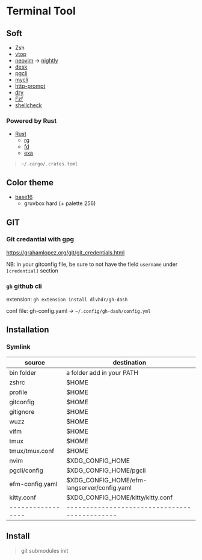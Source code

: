 # Terminal Tool

## Soft

- Zsh
- [vtop](https://github.com/MrRio/vtop)
- [neovim](https://neovim.io/) -> [nightly](https://github.com/neovim/neovim/releases)
- [desk](https://github.com/jamesob/desk)
- [pgcli](https://www.pgcli.com/)
- [mycli](https://www.mycli.net/)
- [http-prompt](https://github.com/eliangcs/http-prompt)
- [dry](https://moncho.github.io/dry/)
- [Fzf](https://github.com/junegunn/fzf)
- [shellcheck](https://github.com/koalaman/shellcheck)

### Powered by Rust

- [Rust](https://www.rust-lang.org/)
  - [rg](https://github.com/BurntSushi/ripgrep)
  - [fd](https://github.com/sharkdp/fd)
  - [exa](https://github.com/ogham/exa)

> `~/.cargo/.crates.toml`

## Color theme

- [base16](https://github.com/chriskempson/base16)
  - gruvbox hard (+ palette 256)


## GIT
### Git credantial with gpg
https://grahamlopez.org/git/git_credentials.html

NB: in your gitconfig file, be sure to not have the field `username` under `[credential]` section

### `gh` github cli

extension: `gh extension install dlvhdr/gh-dash`

conf file: gh-config.yaml -> `~/.config/gh-dash/config.yml`

## Installation

### Symlink

| source          | destination                                 |
|-----------------|---------------------------------------------|
| bin folder      | a folder add in your PATH                   |
| zshrc           | $HOME                                       |
| profile         | $HOME                                       |
| gitconfig       | $HOME                                       |
| gitignore       | $HOME                                       |
| wuzz            | $HOME                                       |
| vifm            | $HOME                                       |
| tmux            | $HOME                                       |
| tmux/tmux.conf  | $HOME                                       |
| nvim            | $XDG_CONFIG_HOME                            |
| pgcli/config    | $XDG_CONFIG_HOME/pgcli                      |
| efm-config.yaml | $XDG_CONFIG_HOME/efm-langserver/config.yaml |
| kitty.conf      | $XDG_CONFIG_HOME/kitty/kitty.conf           |
|-----------------|---------------------------------------------|


## Install

> git submodules init
